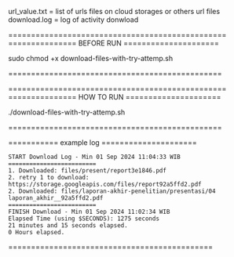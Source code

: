 url_value.txt = list of urls files on cloud storages or others url files
download.log = log of activity donwload

================================================
=============== BEFORE  RUN =====================

sudo chmod +x download-files-with-try-attemp.sh

===============================================

================================================
=============== HOW TO RUN =====================

./download-files-with-try-attemp.sh

===============================================


=========== example log =====================
```
START Download Log - Min 01 Sep 2024 11:04:33 WIB
=========================
1. Downloaded: files/present/report3e1846.pdf
2. retry 1 to download: https://storage.googleapis.com/files/report92a5ffd2.pdf
2. Downloaded: files/laporan-akhir-penelitian/presentasi/04 laporan_akhir__92a5ffd2.pdf
=========================
FINISH Download - Min 01 Sep 2024 11:02:34 WIB
Elapsed Time (using $SECONDS): 1275 seconds
21 minutes and 15 seconds elapsed.
0 Hours elapsed.

```
=============================================
